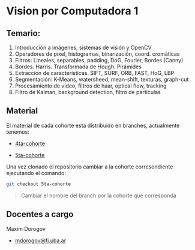 # Vision por Computadora 1

## Temario:

1. Introducción a imágenes, sistemas de visión y OpenCV
1. Operadores de píxel, histogramas, binarización, coord. cromáticas
1. Filtros: Lineales, separables, padding, DoG, Fourier, Bordes (Canny)
1. Bordes. Harris. Transformada de Hough. Pirámides
1. Extracción de características. SIFT, SURF, ORB, FAST, HoG, LBP
1. Segmentación: K-Means, watersheed, mean-shift, texturas, graph-cut
1. Procesamiento de video, filtros de haar, optical flow, tracking
1. Filtro de Kalman, background detection, filtro de partículas

## Material

El material de cada cohorte esta distribuido en branches, actualmente tenemos:

- [4ta-cohorte](https://github.com/FIUBA-Posgrado-Inteligencia-Artificial/vision_computadora_I/tree/4ta-cohorte)

- [5ta-cohorte](https://github.com/FIUBA-Posgrado-Inteligencia-Artificial/vision_computadora_I/tree/5ta-cohorte)

Una vez clonado el repositorio cambiar a la cohorte corresondiente ejecutando el comando:

```bash
git checkout 5ta-cohorte
```
>Cambiar el nombre del branch por la cohorte que corresponda

## Docentes a cargo

Maxim Dorogov
* mdorogov@fi.uba.ar
